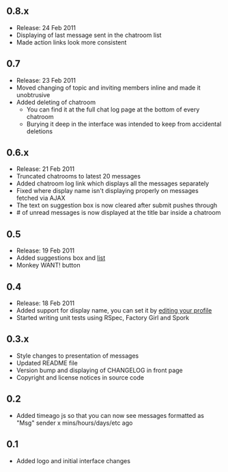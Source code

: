 ## 0.8.x
  * Release: 24 Feb 2011
  * Displaying of last message sent in the chatroom list
  * Made action links look more consistent

## 0.7
  * Release: 23 Feb 2011
  * Moved changing of topic and inviting members inline and made it unobtrusive
  * Added deleting of chatroom
    * You can find it at the full chat log page at the bottom of every chatroom
    * Burying it deep in the interface was intended to keep from accidental deletions

## 0.6.x
  * Release: 21 Feb 2011
  * Truncated chatrooms to latest 20 messages
  * Added chatroom log link which displays all the messages separately
  * Fixed where display name isn't displaying properly on messages fetched via AJAX
  * The text on suggestion box is now cleared after submit pushes through
  * \# of unread messages is now displayed at the title bar inside a chatroom

## 0.5
  * Release: 19 Feb 2011
  * Added suggestions box and [list](/suggestions)
  * Monkey WANT! button

## 0.4
  * Release: 18 Feb 2011
  * Added support for display name, you can set it by [editing your profile](/users/edit)
  * Started writing unit tests using RSpec, Factory Girl and Spork

## 0.3.x
  * Style changes to presentation of messages
  * Updated README file
  * Version bump and displaying of CHANGELOG in front page
  * Copyright and license notices in source code

## 0.2
  * Added timeago js so that you can now see messages formatted as
    "Msg" sender x mins/hours/days/etc ago

## 0.1
  * Added logo and initial interface changes

